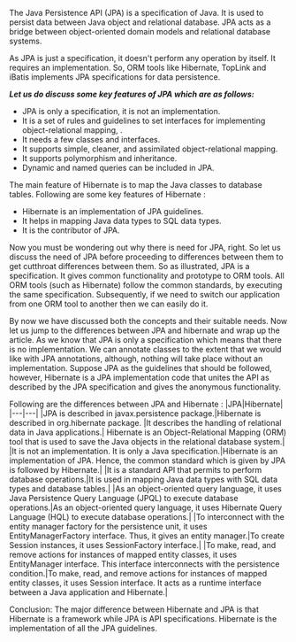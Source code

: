 The Java Persistence API (JPA) is a specification of Java. It is used to persist data between Java object and relational database. JPA acts as a bridge between object-oriented domain models and relational database systems.

As JPA is just a specification, it doesn't perform any operation by itself. It requires an implementation. So, ORM tools like Hibernate, TopLink and iBatis implements JPA specifications for data persistence.

**_Let us do discuss some key features of JPA which are as follows:_**

- JPA is only a specification, it is not an implementation.
- It is a set of rules and guidelines to set interfaces for implementing object-relational mapping, .
- It needs a few classes and interfaces.
- It supports simple, cleaner, and assimilated object-relational mapping.
- It supports polymorphism and inheritance.
- Dynamic and named queries can be included in JPA.

The main feature of Hibernate is to map the Java classes to database tables. Following are some key features of Hibernate :

- Hibernate is an implementation of JPA guidelines.
- It helps in mapping Java data types to SQL data types.
- It is the contributor of JPA.

Now you must be wondering out why there is need for JPA, right. So let us discuss the need of JPA before proceeding to differences between them to get cutthroat differences between them. So as illustrated, JPA is a specification. It gives common functionality and prototype to ORM tools. All ORM tools (such as Hibernate) follow the common standards, by executing the same specification. Subsequently, if we need to switch our application from one ORM tool to another then we can easily do it.

By now we have discussed both the concepts and their suitable needs. Now let us jump to the differences between JPA and hibernate and wrap up the article. As we know that JPA is only a specification which means that there is no implementation. We can annotate classes to the extent that we would like with JPA annotations, although, nothing will take place without an implementation. Suppose JPA as the guidelines that should be followed, however, Hibernate is a JPA implementation code that unites the API as described by the JPA specification and gives the anonymous functionality.

Following are the differences between JPA and Hibernate :
|JPA|Hibernate|
|---|---|
|JPA is described in javax.persistence package.|Hibernate is described in org.hibernate package.
|It describes the handling of relational data in Java applications.|
Hibernate is an Object-Relational Mapping (ORM) tool that is used to save the Java objects in the relational database system.|
|It is not an implementation. It is only a Java specification.|Hibernate is an implementation of JPA. Hence, the common standard which is given by JPA is followed by Hibernate.|
|It is a standard API that permits to perform database operations.|It is used in mapping Java data types with SQL data types and database tables.|
|As an object-oriented query language, it uses Java Persistence Query Language (JPQL) to execute database operations.|As an object-oriented query language, it uses Hibernate Query Language (HQL) to execute database operations.|
|To interconnect with the entity manager factory for the persistence unit, it uses EntityManagerFactory interface. Thus, it gives an entity manager.|To create Session instances, it uses SessionFactory interface.|
|To make, read, and remove actions for instances of mapped entity classes, it uses EntityManager interface. This interface interconnects with the persistence condition.|To make, read, and remove actions for instances of mapped entity classes, it uses Session interface. It acts as a runtime interface between a Java application and Hibernate.|

Conclusion: The major difference between Hibernate and JPA is that Hibernate is a framework while JPA is API specifications. Hibernate is the implementation of all the JPA guidelines.
